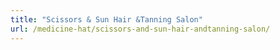 ```yaml
---
title: "Scissors & Sun Hair &Tanning Salon"
url: /medicine-hat/scissors-and-sun-hair-andtanning-salon/
---
```


